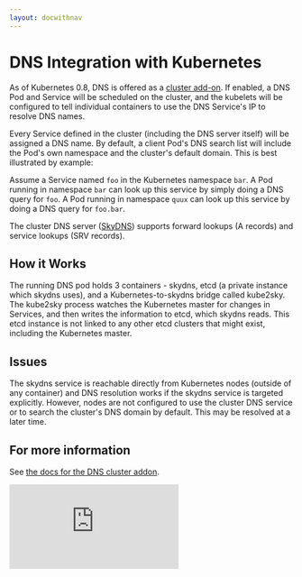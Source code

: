 ```yaml
---
layout: docwithnav
---
```

<!-- BEGIN MUNGE: UNVERSIONED_WARNING -->


<!-- END MUNGE: UNVERSIONED_WARNING -->

# DNS Integration with Kubernetes

As of Kubernetes 0.8, DNS is offered as a [cluster add-on](http://releases.k8s.io/v1.0.1/cluster/addons/README.md).
If enabled, a DNS Pod and Service will be scheduled on the cluster, and the kubelets will be
configured to tell individual containers to use the DNS Service's IP to resolve DNS names.

Every Service defined in the cluster (including the DNS server itself) will be
assigned a DNS name.  By default, a client Pod's DNS search list will
include the Pod's own namespace and the cluster's default domain.  This is best
illustrated by example:

Assume a Service named `foo` in the Kubernetes namespace `bar`.  A Pod running
in namespace `bar` can look up this service by simply doing a DNS query for
`foo`.  A Pod running in namespace `quux` can look up this service by doing a
DNS query for `foo.bar`.

The cluster DNS server ([SkyDNS](https://github.com/skynetservices/skydns))
supports forward lookups (A records) and service lookups (SRV records).

## How it Works

The running DNS pod holds 3 containers - skydns, etcd (a private instance which skydns uses),
and a Kubernetes-to-skydns bridge called kube2sky.  The kube2sky process
watches the Kubernetes master for changes in Services, and then writes the
information to etcd, which skydns reads.  This etcd instance is not linked to
any other etcd clusters that might exist, including the Kubernetes master.

## Issues

The skydns service is reachable directly from Kubernetes nodes (outside
of any container) and DNS resolution works if the skydns service is targeted
explicitly. However, nodes are not configured to use the cluster DNS service or
to search the cluster's DNS domain by default.  This may be resolved at a later
time.

## For more information

See [the docs for the DNS cluster addon](http://releases.k8s.io/v1.0.1/cluster/addons/dns/README.md).


<!-- TAG IS_VERSIONED -->


<!-- BEGIN MUNGE: GENERATED_ANALYTICS -->
[![Analytics](https://kubernetes-site.appspot.com/UA-36037335-10/GitHub/docs/admin/dns.md?pixel)]()
<!-- END MUNGE: GENERATED_ANALYTICS -->

